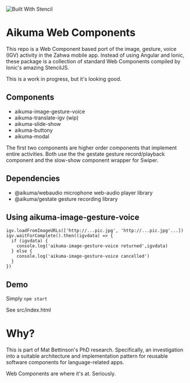 ![Built With Stencil](https://img.shields.io/badge/-Built%20With%20Stencil-16161d.svg?logo=data%3Aimage%2Fsvg%2Bxml%3Bbase64%2CPD94bWwgdmVyc2lvbj0iMS4wIiBlbmNvZGluZz0idXRmLTgiPz4KPCEtLSBHZW5lcmF0b3I6IEFkb2JlIElsbHVzdHJhdG9yIDE5LjIuMSwgU1ZHIEV4cG9ydCBQbHVnLUluIC4gU1ZHIFZlcnNpb246IDYuMDAgQnVpbGQgMCkgIC0tPgo8c3ZnIHZlcnNpb249IjEuMSIgaWQ9IkxheWVyXzEiIHhtbG5zPSJodHRwOi8vd3d3LnczLm9yZy8yMDAwL3N2ZyIgeG1sbnM6eGxpbms9Imh0dHA6Ly93d3cudzMub3JnLzE5OTkveGxpbmsiIHg9IjBweCIgeT0iMHB4IgoJIHZpZXdCb3g9IjAgMCA1MTIgNTEyIiBzdHlsZT0iZW5hYmxlLWJhY2tncm91bmQ6bmV3IDAgMCA1MTIgNTEyOyIgeG1sOnNwYWNlPSJwcmVzZXJ2ZSI%2BCjxzdHlsZSB0eXBlPSJ0ZXh0L2NzcyI%2BCgkuc3Qwe2ZpbGw6I0ZGRkZGRjt9Cjwvc3R5bGU%2BCjxwYXRoIGNsYXNzPSJzdDAiIGQ9Ik00MjQuNywzNzMuOWMwLDM3LjYtNTUuMSw2OC42LTkyLjcsNjguNkgxODAuNGMtMzcuOSwwLTkyLjctMzAuNy05Mi43LTY4LjZ2LTMuNmgzMzYuOVYzNzMuOXoiLz4KPHBhdGggY2xhc3M9InN0MCIgZD0iTTQyNC43LDI5Mi4xSDE4MC40Yy0zNy42LDAtOTIuNy0zMS05Mi43LTY4LjZ2LTMuNkgzMzJjMzcuNiwwLDkyLjcsMzEsOTIuNyw2OC42VjI5Mi4xeiIvPgo8cGF0aCBjbGFzcz0ic3QwIiBkPSJNNDI0LjcsMTQxLjdIODcuN3YtMy42YzAtMzcuNiw1NC44LTY4LjYsOTIuNy02OC42SDMzMmMzNy45LDAsOTIuNywzMC43LDkyLjcsNjguNlYxNDEuN3oiLz4KPC9zdmc%2BCg%3D%3D&colorA=16161d&style=flat-square)

# Aikuma Web Components

This repo is a Web Component based port of the image, gesture, voice (IGV) activity in the Zahwa mobile app.
Instead of using Angular and Ionic, these package is a collection of standard Web Components compiled by Ionic's amazing StencilJS.

This is a work in progress, but it's looking good.

## Components

* aikuma-image-gesture-voice
* aikuma-translate-igv (wip)
* aikuma-slide-show
* aikuma-buttony
* aikuma-modal

The first two components are higher order components that implement entire activities.
Both use the the gestate gesture record/playback component and the slow-show component wrapper for Swiper.

## Dependencies

* @aikuma/webaudio microphone web-audio player library 
* @aikuma/gestate gesture recording library

## Using aikuma-image-gesture-voice

<aikuma-image-gesture-voice></aikuma-image-gesture-voice>

```let igv = document.querySelector('aikuma-image-gesture-voice')
igv.loadFromImageURLs(['http://...pic.jpg', 'http://...pic.jpg'...])
igv.waitForComplete().then((igvdata) => {
  if (igvdata) {
    console.log('aikuma-image-gesture-voice returned',igvdata)
  } else {
    console.log('aikuma-image-gesture-voice cancelled')
  }
})
```
## Demo

Simply `npm start`

See src/index.html

# Why?

This is part of Mat Bettinson's PhD research. Specifically, an investigation into a suitable architecture and implementation pattern for reusable software components for language-related apps.

Web Components are where it's at. Seriously.

